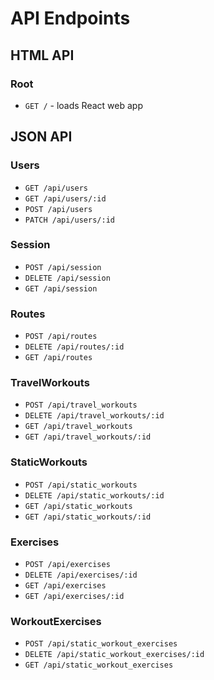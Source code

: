 # API Endpoints

## HTML API

### Root

- `GET /` - loads React web app

## JSON API

### Users

* `GET /api/users`
* `GET /api/users/:id`
* `POST /api/users`
* `PATCH /api/users/:id`

### Session

* `POST /api/session`
* `DELETE /api/session`
* `GET /api/session`

### Routes

* `POST /api/routes`
* `DELETE /api/routes/:id`
* `GET /api/routes`


### TravelWorkouts

* `POST /api/travel_workouts`
* `DELETE /api/travel_workouts/:id`
* `GET /api/travel_workouts`
* `GET /api/travel_workouts/:id`

### StaticWorkouts

* `POST /api/static_workouts`
* `DELETE /api/static_workouts/:id`
* `GET /api/static_workouts`
* `GET /api/static_workouts/:id`

### Exercises

* `POST /api/exercises`
* `DELETE /api/exercises/:id`
* `GET /api/exercises`
* `GET /api/exercises/:id`

### WorkoutExercises

* `POST /api/static_workout_exercises`
* `DELETE /api/static_workout_exercises/:id`
* `GET /api/static_workout_exercises`
